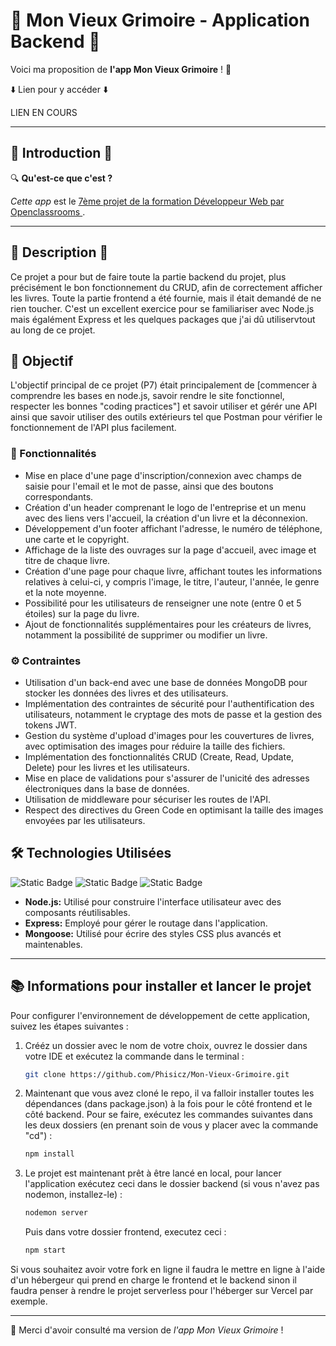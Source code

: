 # 🚀 Mon Vieux Grimoire - Application Backend 🚀

Voici ma proposition de **l'app Mon Vieux Grimoire** ! 👋

⬇️ Lien pour y accéder ⬇️

LIEN EN COURS

---

## 📌 Introduction 📌

🔍 **Qu'est-ce que c'est ?**

*Cette app* est le <ins>7ème projet de la formation Développeur Web par Openclassrooms
</ins>.

---

## 📖 Description 📖
Ce projet a pour but de faire toute la partie backend du projet, plus précisément le bon fonctionnement du CRUD, afin de correctement afficher les livres. Toute la partie frontend a été fournie, mais il était demandé de ne rien toucher.
C'est un excellent exercice pour se familiariser avec Node.js mais égalément Express et les quelques packages que j'ai dû utiliservtout au long de ce projet.

## 🎯 Objectif

L'objectif principal de ce projet (P7) était principalement de [commencer à comprendre les bases en node.js, savoir rendre le site fonctionnel, respecter les bonnes "coding practices"] et savoir utiliser et gérér une API ainsi que savoir utiliser des outils extérieurs tel que Postman pour vérifier le fonctionnement de l'API plus facilement.

### 🚀 Fonctionnalités

- Mise en place d'une page d'inscription/connexion avec champs de saisie pour l'email et le mot de passe, ainsi que des boutons correspondants.
- Création d'un header comprenant le logo de l'entreprise et un menu avec des liens vers l'accueil, la création d'un livre et la déconnexion.
- Développement d'un footer affichant l'adresse, le numéro de téléphone, une carte et le copyright.
- Affichage de la liste des ouvrages sur la page d'accueil, avec image et titre de chaque livre.
- Création d'une page pour chaque livre, affichant toutes les informations relatives à celui-ci, y compris l'image, le titre, l'auteur, l'année, le genre et la note moyenne.
- Possibilité pour les utilisateurs de renseigner une note (entre 0 et 5 étoiles) sur la page du livre.
- Ajout de fonctionnalités supplémentaires pour les créateurs de livres, notamment la possibilité de supprimer ou modifier un livre.

### ⚙️ Contraintes

- Utilisation d'un back-end avec une base de données MongoDB pour stocker les données des livres et des utilisateurs.
- Implémentation des contraintes de sécurité pour l'authentification des utilisateurs, notamment le cryptage des mots de passe et la gestion des tokens JWT.
- Gestion du système d'upload d'images pour les couvertures de livres, avec optimisation des images pour réduire la taille des fichiers.
- Implémentation des fonctionnalités CRUD (Create, Read, Update, Delete) pour les livres et les utilisateurs.
- Mise en place de validations pour s'assurer de l'unicité des adresses électroniques dans la base de données.
- Utilisation de middleware pour sécuriser les routes de l'API.
- Respect des directives du Green Code en optimisant la taille des images envoyées par les utilisateurs.


## 🛠 Technologies Utilisées

![Static Badge](https://img.shields.io/badge/node-white?style=for-the-badge&logo=node&color=%231E1E1E)
![Static Badge](https://img.shields.io/badge/express-white?style=for-the-badge&logo=express&color=%231E1E1E)
![Static Badge](https://img.shields.io/badge/mongoose-white?style=for-the-badge&logo=mongoose&color=%231E1E1E)


- **Node.js:** Utilisé pour construire l'interface utilisateur avec des composants réutilisables.
- **Express:** Employé pour gérer le routage dans l'application.
- **Mongoose:** Utilisé pour écrire des styles CSS plus avancés et maintenables.

---

## 📚 Informations pour installer et lancer le projet

 Pour configurer l'environnement de développement de cette application, suivez les étapes suivantes :

1. Crééz un dossier avec le nom de votre choix, ouvrez le dossier dans votre IDE et exécutez la commande dans le terminal :

    ```bash
    git clone https://github.com/Phisicz/Mon-Vieux-Grimoire.git
    ```

2. Maintenant que vous avez cloné le repo, il va falloir installer toutes les dépendances (dans package.json) à la fois pour le côté frontend et le côté backend. Pour se faire, exécutez les commandes suivantes dans les deux dossiers (en prenant soin de vous y placer avec la commande "cd") :

    ```bash
    npm install
    ```

3. Le projet est maintenant prêt à être lancé en local, pour lancer l'application exécutez ceci dans le dossier backend (si vous n'avez pas nodemon, installez-le) :

    ```bash
    nodemon server
    ```
    Puis dans votre dossier frontend, executez ceci :

    ```bash
    npm start
    ```

Si vous souhaitez avoir votre fork en ligne il faudra le mettre en ligne à l'aide d'un hébergeur qui prend en charge le frontend et le backend sinon il faudra penser à rendre le projet serverless pour l'héberger sur Vercel par exemple.

---

🤝 Merci d'avoir consulté ma version de *l'app Mon Vieux Grimoire* !